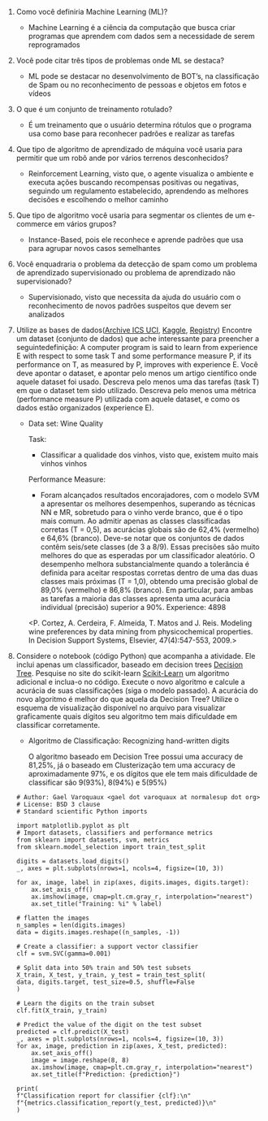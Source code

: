 1. Como você definiria Machine Learning (ML)?

    * Machine Learning é a ciência da computação que busca criar programas que aprendem com dados sem a necessidade de serem reprogramados

2. Você pode citar três tipos de problemas onde ML se destaca?

    * ML pode se destacar no desenvolvimento de BOT’s, na classificação de Spam ou no reconhecimento de pessoas e objetos em fotos e vídeos

3. O que é um conjunto de treinamento rotulado?

    * É um treinamento que o usuário determina rótulos que o programa usa como base para reconhecer padrões e realizar as tarefas

4. Que tipo de algoritmo de aprendizado de máquina você usaria para permitir que um robô ande por vários terrenos desconhecidos?

    * Reinforcement Learning, visto que, o agente visualiza o ambiente e executa ações buscando recompensas positivas ou negativas, seguindo um regulamento estabelecido, aprendendo as melhores decisões e escolhendo o melhor caminho

5. Que tipo de algoritmo você usaria para segmentar os clientes de um e-commerce em vários grupos?

    * Instance-Based, pois ele reconhece e aprende padrões que usa para agrupar novos casos semelhantes

6. Você enquadraria o problema da detecção de spam como um problema de aprendizado supervisionado ou problema de aprendizado não supervisionado?

    * Supervisionado, visto que necessita da ajuda do usuário com o reconhecimento de novos padrões suspeitos que devem ser analizados

7. Utilize as bases de dados([Archive ICS UCI](http://archive.ics.uci.edu/ml/index.php), [Kaggle](https://www.kaggle.com/datasets), [Registry](https://registry.opendata.aws/)) Encontre um dataset (conjunto de dados) que ache interessante para preencher a seguintedefinição: A computer program is said to learn from experience E with respect to some task T and some performance measure P, if its performance on T, as measured by P, improves with experience E. Você deve apontar o dataset, e apontar pelo menos um artigo científico onde aquele dataset foi usado. Descreva pelo menos uma das tarefas (task T) em que o dataset tem sido utilizado. Descreva pelo menos uma métrica (performance measure P) utilizada com aquele dataset, e como os dados estão organizados (experience E).

    * Data set: Wine Quality

        Task:

        * Classificar a qualidade dos vinhos, visto que, existem muito mais vinhos vinhos

        Performance Measure:

        * Foram alcançados resultados encorajadores, com o modelo SVM a apresentar os melhores desempenhos, superando as técnicas NN e MR, sobretudo para o vinho verde branco, que é o tipo mais comum. Ao admitir apenas as classes classificadas corretas (T = 0,5), as acurácias globais são de 62,4% (vermelho) e 64,6% (branco). Deve-se notar que os conjuntos de dados contêm seis/sete classes (de 3 a 8/9). Essas precisões são muito melhores do que as esperadas por um classificador aleatório. O desempenho melhora substancialmente quando a tolerância é definida para aceitar respostas corretas dentro de uma das duas classes mais próximas (T = 1,0), obtendo uma precisão global de 89,0% (vermelho) e 86,8% (branco). Em particular, para ambas as tarefas a maioria das classes apresenta uma acurácia individual (precisão) superior a 90%. Experience: 4898

        <P. Cortez, A. Cerdeira, F. Almeida, T. Matos and J. Reis. Modeling wine preferences by data mining from physicochemical properties. In Decision Support Systems, Elsevier, 47(4):547-553, 2009.>

8. Considere o notebook (código Python) que acompanha a atividade. Ele inclui apenas um classificador, baseado em decision trees [Decision Tree](https://en.wikipedia.org/wiki/Decision_tree). Pesquise no site do scikit-learn [Scikit-Learn](https://scikit-learn.org/stable/supervised_learning.html#supervised-learning) um algoritmo adicional e inclua-o no código. Execute o novo algoritmo e calcule a acurácia de suas classificações (siga o modelo passado). A acurácia do novo algoritmo é melhor do que aquela da Decision Tree? Utilize o esquema de visualização disponível no arquivo para visualizar graficamente quais dígitos seu algoritmo tem mais dificuldade em classificar corretamente.

    * Algoritmo de Classificação: Recognizing hand-written digits

        O algoritmo baseado em Decision Tree possui uma accuracy de 81,25%, já o baseado em Clusterização tem uma accuracy de aproximadamente 97%, e os dígitos que ele tem mais dificuldade de classificar são 9(93%), 8(94%) e 5(95%)

    ``` {python}
    # Author: Gael Varoquaux <gael dot varoquaux at normalesup dot org>
    # License: BSD 3 clause
    # Standard scientific Python imports

    import matplotlib.pyplot as plt
    # Import datasets, classifiers and performance metrics
    from sklearn import datasets, svm, metrics
    from sklearn.model_selection import train_test_split

    digits = datasets.load_digits()
    _, axes = plt.subplots(nrows=1, ncols=4, figsize=(10, 3))

    for ax, image, label in zip(axes, digits.images, digits.target):
        ax.set_axis_off()
        ax.imshow(image, cmap=plt.cm.gray_r, interpolation="nearest")
        ax.set_title("Training: %i" % label)

    # flatten the images
    n_samples = len(digits.images)
    data = digits.images.reshape((n_samples, -1))

    # Create a classifier: a support vector classifier
    clf = svm.SVC(gamma=0.001)

    # Split data into 50% train and 50% test subsets
    X_train, X_test, y_train, y_test = train_test_split(
    data, digits.target, test_size=0.5, shuffle=False
    )

    # Learn the digits on the train subset
    clf.fit(X_train, y_train)

    # Predict the value of the digit on the test subset
    predicted = clf.predict(X_test)
    _, axes = plt.subplots(nrows=1, ncols=4, figsize=(10, 3))
    for ax, image, prediction in zip(axes, X_test, predicted):
        ax.set_axis_off()
        image = image.reshape(8, 8)
        ax.imshow(image, cmap=plt.cm.gray_r, interpolation="nearest")
        ax.set_title(f"Prediction: {prediction}")

    print(
    f"Classification report for classifier {clf}:\n"
    f"{metrics.classification_report(y_test, predicted)}\n"
    )
    ```

